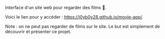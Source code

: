Interface d'un site web pour regarder des films 🍿.

Voici le lien pour y accéder : 
https://j0yb0y28.github.io/movie-app/

Note : on ne peut pas regarder de films sur le site.  Le but est simplement de découvrir et présenter ce projet.